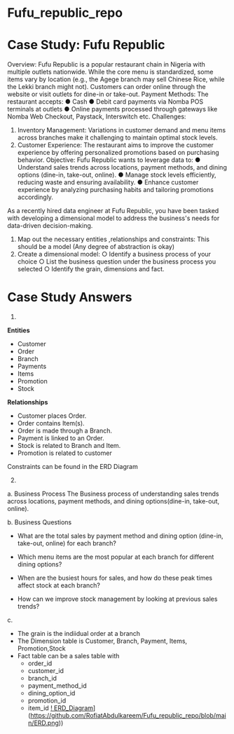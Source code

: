 # Fufu_republic_repo
# Case Study: Fufu Republic
Overview:
Fufu Republic is a popular restaurant chain in Nigeria with multiple outlets nationwide. While the
core menu is standardized, some items vary by location (e.g., the Agege branch may sell
Chinese Rice, while the Lekki branch might not). Customers can order online through the
website or visit outlets for dine-in or take-out.
Payment Methods:
The restaurant accepts:
● Cash
● Debit card payments via Nomba POS terminals at outlets
● Online payments processed through gateways like Nomba Web Checkout, Paystack,
Interswitch etc.
Challenges:
1. Inventory Management:
Variations in customer demand and menu items across branches make it challenging to
maintain optimal stock levels.
2. Customer Experience:
The restaurant aims to improve the customer experience by offering personalized
promotions based on purchasing behavior.
Objective:
Fufu Republic wants to leverage data to:
● Understand sales trends across locations, payment methods, and dining options
(dine-in, take-out, online).
● Manage stock levels efficiently, reducing waste and ensuring availability.
● Enhance customer experience by analyzing purchasing habits and tailoring promotions
accordingly.

As a recently hired data engineer at Fufu Republic, you have been tasked with developing a
dimensional model to address the business's needs for data-driven decision-making.
1. Map out the necessary entities ,relationships and constraints: This should be a
model (Any degree of abstraction is okay)
2. Create a dimensional model:
○ Identify a business process of your choice
○ List the business question under the business process you selected
○ Identify the grain, dimensions and fact.

# Case Study Answers 

1.

 **Entities**
- Customer
- Order
- Branch
- Payments
- Items 
- Promotion
- Stock

 **Relationships**
- Customer places Order.
- Order contains Item(s).
- Order is made through a Branch.
- Payment is linked to an Order.
- Stock is related to Branch and Item.
- Promotion is related to customer

Constraints can be found in the ERD Diagram

2. 
a. Business Process
The Business process of understanding sales trends across locations, payment methods, and dining options(dine-in, take-out, online).

b. Business Questions 
- What are the total sales by payment method and dining option (dine-in, take-out, online) for each branch?

- Which menu items are the most popular at each branch for different dining options?

- When are the busiest hours for sales, and how do these peak times affect stock at each branch?

- How can we improve stock management by looking at previous sales trends?

c. 
- The grain is the indiidual order at a branch
- The Dimension table is Customer, Branch, Payment, Items, Promotion,Stock
- Fact table can be a sales table with 
  - order_id 
  - customer_id 
  - branch_id 
  - payment_method_id 
  - dining_option_id 
  - promotion_id
  - item_id
[!  ERD_Diagram](Fufu_republic_repo/blob/main/ERD.png)](https://github.com/RofiatAbdulkareem/Fufu_republic_repo/blob/main/ERD.png))
